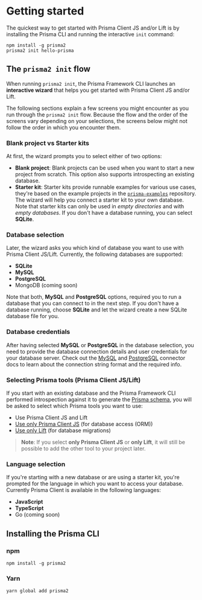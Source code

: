 # Getting started

The quickest way to get started with Prisma Client JS and/or Lift is by installing the Prisma CLI and running the interactive `init` command:

```
npm install -g prisma2
prisma2 init hello-prisma
```

## The `prisma2 init` flow

When running `prisma2 init`, the Prisma Framework CLI launches an **interactive wizard** that helps you get started with Prisma Client JS and/or Lift.

The following sections explain a few screens you might encounter as you run through the `prisma2 init` flow. Because the flow and the order of the screens vary depending on your selections, the screens below might not follow the order in which you encounter them. 

### Blank project vs Starter kits

At first, the wizard prompts you to select either of two options:

- **Blank project**: Blank projects can be used when you want to start a new project from scratch. This option also supports introspecting an existing database.
- **Starter kit**: Starter kits provide runnable examples for various use cases, they're based on the example projects in the [`prisma-examples`](https://github.com/prisma/prisma-examples/tree/prisma2) repository. The wizard will help you connect a starter kit to your own database. Note that starter kits can only be used in _empty directories_ and with _empty databases_. If you don't have a database running, you can select **SQLite**.

### Database selection

Later, the wizard asks you which kind of database you want to use with Prisma Client JS/Lift. Currently, the following databases are supported:

- **SQLite**
- **MySQL**
- **PostgreSQL**
- MongoDB (coming soon)

Note that both, **MySQL** and **PostgreSQL** options, required you to run a database that you can connect to in the next step. If you don't have a database running, choose **SQLite** and let the wizard create a new SQLite database file for you.

### Database credentials

After having selected **MySQL** or **PostgreSQL** in the database selection, you need to provide the database connection details and user credentials for your database server. Check out the [MySQL](./core/connectors/mysql.md) and [PostgreSQL](./core/connectors/postgresql.md) connector docs to learn about the connection string format and the required info.

### Selecting Prisma tools (Prisma Client JS/Lift)

If you start with an existing database and the Prisma Framework CLI performed introspection against it to generate the [Prisma schema](./prisma-schema-file.md), you will be asked to select which Prisma tools you want to use:

- Use Prisma Client JS and Lift
- [Use only Prisma Client JS](./photon/use-only-photon.md) (for database access (ORM))
- [Use only Lift](./lift/use-only-lift.md) (for database migrations)

> **Note**: If you select **only Prisma Client JS** or **only Lift**, it will still be possible to add the other tool to your project later.

### Language selection

If you're starting with a new database or are using a starter kit, you're prompted for the language in which you want to access your database. Currently Prisma Client is available in the following languages:

- **JavaScript**
- **TypeScript**
- Go (coming soon)

## Installing the Prisma CLI

### npm

```
npm install -g prisma2
```

### Yarn

```
yarn global add prisma2
```
